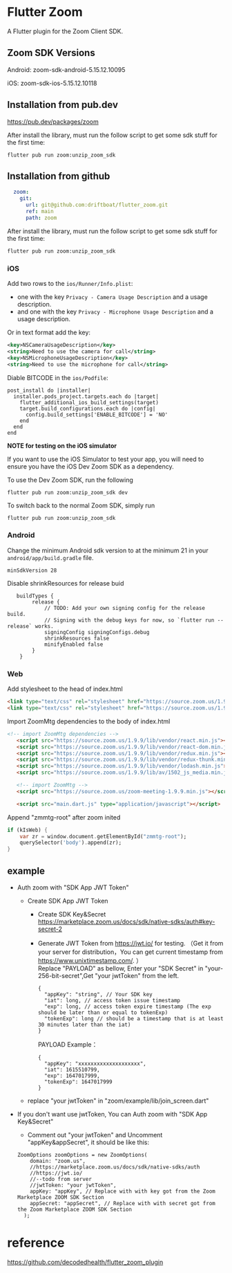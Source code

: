 # Flutter Zoom
A Flutter plugin for the Zoom Client SDK.

## Zoom SDK Versions

Android: zoom-sdk-android-5.15.12.10095
 
iOS: zoom-sdk-ios-5.15.12.10118

## Installation from pub.dev
https://pub.dev/packages/zoom

After install the library, must run the follow script to get some sdk stuff for the first time:
```shell script
flutter pub run zoom:unzip_zoom_sdk
```
## Installation from github

```yaml
  zoom:
    git:
      url: git@github.com:driftboat/flutter_zoom.git
      ref: main
      path: zoom
```
After install the library, must run the follow script to get some sdk stuff for the first time:
```shell script
flutter pub run zoom:unzip_zoom_sdk
```

### iOS

Add two rows to the `ios/Runner/Info.plist`:

- one with the key `Privacy - Camera Usage Description` and a usage description.
- and one with the key `Privacy - Microphone Usage Description` and a usage description.

Or in text format add the key:

```xml
<key>NSCameraUsageDescription</key>
<string>Need to use the camera for call</string>
<key>NSMicrophoneUsageDescription</key>
<string>Need to use the microphone for call</string>
```


Diable BITCODE in the `ios/Podfile`:

```
post_install do |installer|
  installer.pods_project.targets.each do |target|
    flutter_additional_ios_build_settings(target)
    target.build_configurations.each do |config|
      config.build_settings['ENABLE_BITCODE'] = 'NO'
    end
  end
end
```

**NOTE for testing on the iOS simulator**

If you want to use the iOS Simulator to test your app, you will need to ensure you have the iOS Dev Zoom SDK as a dependency. 

To use the Dev Zoom SDK, run the following
```shell script
flutter pub run zoom:unzip_zoom_sdk dev
```
    
To switch back to the normal Zoom SDK, simply run

```shell script
flutter pub run zoom:unzip_zoom_sdk
```

### Android

Change the minimum Android sdk version to at the minimum 21 in your `android/app/build.gradle` file.

```
minSdkVersion 28
```

Disable shrinkResources for release buid
```
   buildTypes {
        release {
            // TODO: Add your own signing config for the release build.
            // Signing with the debug keys for now, so `flutter run --release` works.
            signingConfig signingConfigs.debug
            shrinkResources false 
            minifyEnabled false
        }
    }
```

### Web

Add stylesheet to the head of index.html
```html
<link type="text/css" rel="stylesheet" href="https://source.zoom.us/1.9.9/css/bootstrap.css" />
<link type="text/css" rel="stylesheet" href="https://source.zoom.us/1.9.9/css/react-select.css" />
```
Import ZoomMtg dependencies to the body of index.html
```html
<!-- import ZoomMtg dependencies -->
   <script src="https://source.zoom.us/1.9.9/lib/vendor/react.min.js"></script>
   <script src="https://source.zoom.us/1.9.9/lib/vendor/react-dom.min.js"></script>
   <script src="https://source.zoom.us/1.9.9/lib/vendor/redux.min.js"></script>
   <script src="https://source.zoom.us/1.9.9/lib/vendor/redux-thunk.min.js"></script>
   <script src="https://source.zoom.us/1.9.9/lib/vendor/lodash.min.js"></script>
   <script src="https://source.zoom.us/1.9.9/lib/av/1502_js_media.min.js"></script>

   <!-- import ZoomMtg -->
   <script src="https://source.zoom.us/zoom-meeting-1.9.9.min.js"></script>

   <script src="main.dart.js" type="application/javascript"></script>
```
Append "zmmtg-root" after zoom inited 
```dart
if (kIsWeb) {
    var zr = window.document.getElementById("zmmtg-root");
    querySelector('body').append(zr);
}
```

## example
- Auth zoom with "SDK App JWT Token"
  - Create SDK App JWT Token
    - Create SDK Key&Secret https://marketplace.zoom.us/docs/sdk/native-sdks/auth#key-secret-2
    - Generate JWT Token from https://jwt.io/ for testing. （Get it from your server for distribution，You can get current timestamp from https://www.unixtimestamp.com/. ）   
      Replace "PAYLOAD" as bellow, Enter your "SDK Secret" in "your-256-bit-secret",Get  "your jwtToken" from the left. 
      
      ```
      {
        "appKey": "string", // Your SDK key
        "iat": long, // access token issue timestamp
        "exp": long, // access token expire timestamp (The exp should be later than or equal to tokenExp)
        "tokenExp": long // should be a timestamp that is at least 30 minutes later than the iat)
      }
      ```
      PAYLOAD Example：  
      ```
      {
        "appKey": "xxxxxxxxxxxxxxxxxxxx", 
        "iat": 1615510799, 
        "exp": 1647017999, 
        "tokenExp": 1647017999 
      }
      ```
  -  replace "your jwtToken" in "zoom/example/lib/join_screen.dart"
  
- If you don't want use jwtToken, You can Auth zoom with "SDK App Key&Secret"
  - Comment out "your jwtToken" and Uncomment "appKey&appSecret", it should be like this:  
  ```
  ZoomOptions zoomOptions = new ZoomOptions(
      domain: "zoom.us",
      //https://marketplace.zoom.us/docs/sdk/native-sdks/auth
      //https://jwt.io/
      //--todo from server
      //jwtToken: "your jwtToken",
      appKey: "appKey", // Replace with with key got from the Zoom Marketplace ZOOM SDK Section
      appSecret: "appSecret", // Replace with with secret got from the Zoom Marketplace ZOOM SDK Section
    );
  ```
      



# reference
https://github.com/decodedhealth/flutter_zoom_plugin
